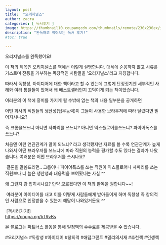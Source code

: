 ```yaml
---
layout: post
title:  "오리지널스"
author: zacra
categories: [ 독서후기 ]
image: https://thumbnail10.coupangcdn.com/thumbnails/remote/230x230ex/image/vendor_inventory/8445/d8f55e070da50e25b4959200833931e2cabf62e908d23d3e45ff1e3c831c.jpg
description: "완독하고 적어보는 독서 후기!"
#toc: true

---
```

오리지널스를 완독했어요!



이 책의 제목인 오리지널스를 책에선 이렇게 설명합니다.
대세에 순응하지 않고 시류를 거스르며 전통을 거부하는 독창적인 사람들을 '오리지널스'라고 지칭합니다.


따라서 독창성, 아이디어에 대한 책이라고 할 수 있는데
그렇게 단정짓기엔 세부적인 사례와 여러 통찰들이 있어서 
왜 베스트셀러인지 끄덕이게 되는 책이었습니다.


여러분의 이 책에 흥미를 가지게 될 수밖에 없는 책의 내용 일부분을 공개하면


어떤 회사의 직원들의 생산성(업무능력)이 그들이 사용한 브라우저에 따라 달랐다면 믿어지시나요?

즉 크롬을쓰느냐 아니면 사파리를 쓰느냐?
아니면 익스플로어를쓰느냐? 파이어폭스를 쓰느냐?


처음엔 이런 연관관계가 말이 되느냐? 라고 생각했지만 자료를 볼 수록 연관관계가 높게 나와서 어떤 브라우저를 쓰느냐에 따라 직원의 능력을 평가할 수도 있다는 결과가 나왔습니다.
여러분은 어떤 브라우저를 쓰시나요?

​
결론을 말씀드리면..
크롬이나 파이어폭스를 쓰는 직원이 익스플로어나 사파리를 쓰는 직원보다 더 높은 생산성과 대응력을 보여줬다는 사실 ^^

왜 그런지 감 잡히시나요?
만약 모르겠다면 이 책의 완독을 권합니다~~!

​
여러분이 아이디어를 내고 이를 어떻게 사람들에게 받아들이게 하며
독창성 즉 창의적인 사람으로 인정받을 수 있는지 해답이 나와있거든요 ^^
​

​
​[책사러가기!]<br/>
<a href="https://coupa.ng/bTRvBs">https://coupa.ng/bTRvBs</a> <br/>

본 블로그는 파트너스 활동을 통해 일정액의 수수료를 제공받을 수 있습니다.


#오리지널스 #독창성 #아이디어 #창의력 #애덤그랜트 #밀리의서재 #추천책 #인생책

